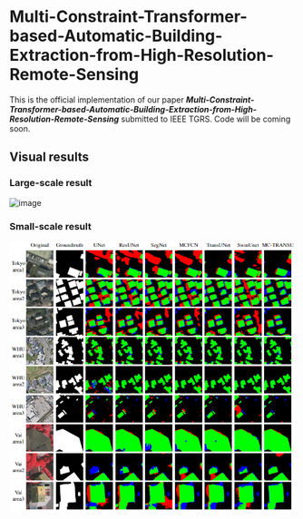 # Multi-Constraint-Transformer-based-Automatic-Building-Extraction-from-High-Resolution-Remote-Sensing

This is the official implementation of our paper ***Multi-Constraint-Transformer-based-Automatic-Building-Extraction-from-High-Resolution-Remote-Sensing*** submitted to IEEE TGRS. Code will be coming soon.

## Visual results
### Large-scale result
![image](https://github.com/yw94cool/Multi-Constraint-Transformer-based-Automatic-Building-Extraction-from-High-Resolution-Remote-Sensing/blob/main/results/large_visual_ver1.png)

### Small-scale result
![image](https://github.com/yw94cool/Multi-Constraint-Transformer-based-Automatic-Building-Extraction-from-High-Resolution-Remote-Sensing/blob/main/results/small-scale_result.png)
